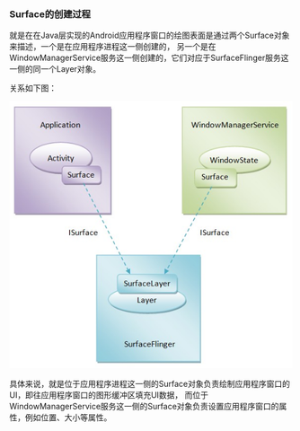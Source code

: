 ### Surface的创建过程
就是在在Java层实现的Android应用程序窗口的绘图表面是通过两个Surface对象来描述，一个是在应用程序进程这一侧创建的，
另一个是在WindowManagerService服务这一侧创建的，它们对应于SurfaceFlinger服务这一侧的同一个Layer对象。

关系如下图：

![surface](wms/surface.jpg)


具体来说，就是位于应用程序进程这一侧的Surface对象负责绘制应用程序窗口的UI，即往应用程序窗口的图形缓冲区填充UI数据，
而位于WindowManagerService服务这一侧的Surface对象负责设置应用程序窗口的属性，例如位置、大小等属性。